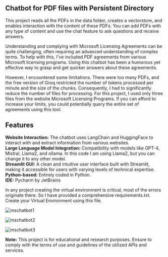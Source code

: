 ## Chatbot for PDF files with Persistent Directory

This project reads all the PDFs in the data folder, creates a vectorstore, and enables interaction with the content of these PDFs. You can add PDFs with any type of content and use the chat feature to ask questions and receive answers.

Understanding and complying with Microsoft Licensing Agreements can be quite challenging, often requiring an advanced understanding of complex terms. To help with this, I've included PDF agreements from various Microsoft licensing programs. Using this chatbot has been a humorous yet effective way to grasp and get quicker answers about these agreements.

However, I encountered some limitations. There were too many PDFs, and the free version of Groq restricted the number of tokens processed per minute and the size of the chunks. Consequently, I had to significantly reduce the number of files for processing. For this project, I used only three files from the website Microsoft Licensing Programs. If you can afford to increase your limits, you could potentially query the entire set of agreements using this tool.

## Features
**Website Interaction:** The chatbot uses LangChain and HuggingFace to interact with and extract information from various websites.<br>
**Large Language Model Integration:** Compatibility with models like GPT-4, Mistral, Llama2, and ollama. In this code I am using Llama2, but you can change it to any other model.<br>
**Streamlit GUI:** A clean and intuitive user interface built with Streamlit, making it accessible for users with varying levels of technical expertise.<br>
**Python-based:** Entirely coded in Python.<br>
**IDE:** Pycharm by JetBrains

In any project creating the virtual environment is critical, most of the errors originate there. So I have provided a comprehensive requirements.txt. Create your Virtual Environment using this file.

![mschatbot1](https://github.com/user-attachments/assets/8da06012-6e72-4871-897f-56cb4eb1709e)

![mschatbot2](https://github.com/user-attachments/assets/aad5f305-ba8a-4776-95c2-2216db714b0f)

![mschatbot3](https://github.com/user-attachments/assets/e878fd1f-8529-4578-b483-cf0e9310b693)

**Note:** This project is for educational and research purposes. Ensure to comply with the terms of use and guidelines of the utilized APIs and services.
